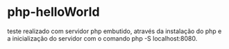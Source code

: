 # php-helloWorld
teste realizado com servidor php embutido, através da instalação do php 
e a inicialização do servidor com o comando php -S localhost:8080.
